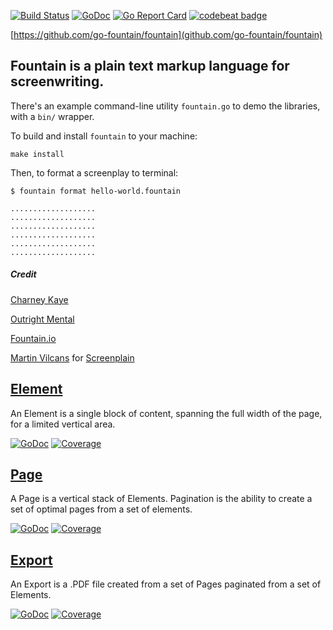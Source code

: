 [![Build Status](https://travis-ci.org/go-fountain/fountain.svg?branch=master)](https://travis-ci.org/go-fountain/fountain) [![GoDoc](https://godoc.org/github.com/go-fountain/fountain?status.svg)](https://godoc.org/github.com/go-fountain/fountain) [![Go Report Card](https://goreportcard.com/badge/github.com/go-fountain/fountain)](https://goreportcard.com/report/github.com/go-fountain/fountain) [![codebeat badge](https://codebeat.co/badges/ac45ed94-c337-45bd-aabc-0fe952bae82c)](https://codebeat.co/projects/github-com-go-fountain-fountain)

[https://github.com/go-fountain/fountain](github.com/go-fountain/fountain)

## Fountain is a plain text markup language for screenwriting.

There's an example command-line utility `fountain.go` to demo the libraries, with a `bin/` wrapper.

To build and install `fountain` to your machine:

    make install

Then, to format a screenplay to terminal:

    $ fountain format hello-world.fountain
    
    ...................
    ...................
    ...................
    ...................
    ...................
    ...................

##### Credit

[Charney Kaye](http://w.charney.io)

[Outright Mental](http://w.outright.io)

[Fountain.io](http://fountain.io/)

[Martin Vilcans](http://www.librador.com/) for [Screenplain](https://github.com/vilcans/screenplain)

## [Element](element/)

An Element is a single block of content, spanning the full width of the page, for a limited vertical area.

[![GoDoc](https://godoc.org/github.com/go-fountain/fountain/element?status.svg)](https://godoc.org/github.com/go-fountain/fountain/element) [![Coverage](https://img.shields.io/badge/coverage-100%-brightgreen.svg?style=flat)](https://gocover.io/github.com/go-fountain/fountain/element)

## [Page](page/)

A Page is a vertical stack of Elements. Pagination is the ability to create a set of optimal pages from a set of elements.

[![GoDoc](https://godoc.org/github.com/go-fountain/fountain/page?status.svg)](https://godoc.org/github.com/go-fountain/fountain/page) [![Coverage](https://img.shields.io/badge/coverage-100%-brightgreen.svg?style=flat)](https://gocover.io/github.com/go-fountain/fountain/page)

## [Export](export/)

An Export is a .PDF file created from a set of Pages paginated from a set of Elements.

[![GoDoc](https://godoc.org/github.com/go-fountain/fountain/export?status.svg)](https://godoc.org/github.com/go-fountain/fountain/export) [![Coverage](https://img.shields.io/badge/coverage-100%-brightgreen.svg?style=flat)](https://gocover.io/github.com/go-fountain/fountain/export)
